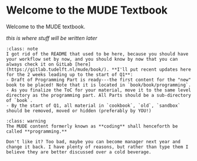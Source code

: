 # Welcome to the MUDE Textbook

Welcome to the MUDE textbook.

_this is where stuff will be written later_

````{admonition} Update for MUDE Teachers
:class: note
I got rid of the README that used to be here, because you should have your workflow set by now, and you should know by now that you can always check it on GitLab [here](https://gitlab.tudelft.nl/mude/book/). **I'll put recent updates here for the 2 weeks leading up to the start of Q1**:
- Draft of Programming Part is ready---the first content for the "new" book to be placed! Note that it is located in `book/book/programming`.
- As you finalize the ToC for your material, move it to the same level directory as the programming part. All Parts should be a sub-directory of `book`.
- By the start of Q1, all material in `cookbook`, `old`, `sandbox` should be removed, moved or hidden (preferably by YOU!)
````

````{admonition} Dicatorial Proclamation by the MUDE Manager
:class: warning
The MUDE content formerly known as **coding** shall henceforth be called **programming.**

Don't like it? Too bad, maybe you can become manager next year and change it back. I have plenty of reasons, but rather than type them I believe they are better discussed over a cold beverage.
````

<!-- ```{note}
Right now, the home page of the book simply displays `README.md` which is located at `./book/` or you can [read on GitLab here](https://gitlab.tudelft.nl/mude/book/-/blob/main/README.md).
```

```{include} ../README.md
``` -->
